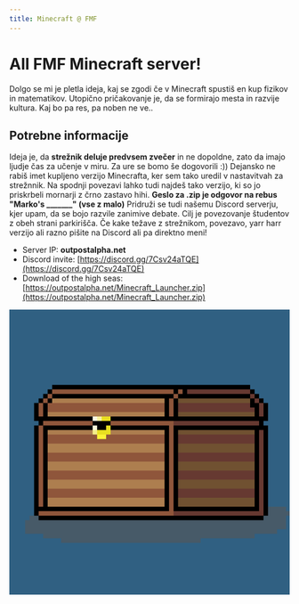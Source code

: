 ```yaml
---
title: Minecraft @ FMF
---
```

# All FMF Minecraft server!
Dolgo se mi je pletla ideja, kaj se zgodi če v Minecraft spustiš en kup fizikov in matematikov. Utopično pričakovanje je, da se formirajo mesta in razvije kultura. Kaj bo pa res, pa noben ne ve..

## Potrebne informacije
Ideja je, da **strežnik deluje predvsem zvečer** in ne dopoldne, zato da imajo ljudje čas za učenje v miru. Za ure se bomo še dogovorili :))
Dejansko ne rabiš imet kupljeno verzijo Minecrafta, ker sem tako uredil v nastavitvah za strežnnik. Na spodnji povezavi lahko tudi najdeš tako verzijo, ki so jo priskrbeli mornarji z črno zastavo hihi. **Geslo za .zip je odgovor na rebus "Marko's _______" (vse z malo)**
Pridruži se tudi našemu Discord serverju, kjer upam, da se bojo razvile zanimive debate. Cilj je povezovanje študentov z obeh strani parkirišča.
Če kake težave z strežnikom, povezavo, yarr harr verzijo ali razno pišite na Discord ali pa direktno meni!

* Server IP: **outpostalpha.net**
* Discord invite: [https://discord.gg/7Csv24aTQE](https://discord.gg/7Csv24aTQE)
* Download of the high seas: [https://outpostalpha.net/Minecraft_Launcher.zip](https://outpostalpha.net/Minecraft_Launcher.zip)


![Chest of work](./chest.png)
